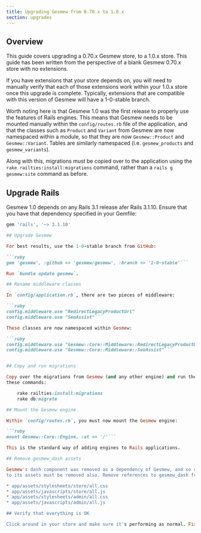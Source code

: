 ```yaml
---
title: Upgrading Gesmew from 0.70.x to 1.0.x
section: upgrades
---
```


## Overview

This guide covers upgrading a 0.70.x Gesmew store, to a 1.0.x store. This
guide has been written from the perspective of a blank Gesmew 0.70.x store with
no extensions.

If you have extensions that your store depends on, you will need to manually
verify that each of those extensions work within your 1.0.x store once this
upgrade is complete. Typically, extensions that are compatible with this
version of Gesmew will have a 1-0-stable branch.

Worth noting here is that Gesmew 1.0 was the first release to properly use the
features of Rails engines. This means that Gesmew needs to be mounted manually
within the `config/routes.rb` file of the application, and that the classes
such as `Product` and `Variant` from Gesmew are now namespaced within a module,
so that they are now `Gesmew::Product` and `Gesmew::Variant`. Tables are
similarly namespaced (i.e. `gesmew_products` and `gesmew_variants`).

Along with this, migrations must be copied over to the application using the
`rake railties:install:migrations` command, rather than a `rails g gesmew:site`
command as before.

## Upgrade Rails

Gesmew 1.0 depends on any Rails 3.1 release afer Rails 3.1.10. Ensure that you have that dependency specified in your Gemfile:

```ruby
gem 'rails', '~> 3.1.10'

## Upgrade Gesmew

For best results, use the 1-0-stable branch from GitHub:

```ruby
gem 'gesmew', :github => 'gesmew/gesmew', :branch => '1-0-stable'```

Run `bundle update gesmew`. 

## Rename middleware classes

In `config/application.rb`, there are two pieces of middleware:

```ruby
config.middleware.use "RedirectLegacyProductUrl"
config.middleware.use "SeoAssist"```

These classes are now namespaced within Gesmew:

```ruby
config.middleware.use "Gesmew::Core::Middleware::RedirectLegacyProductUrl"
config.middleware.use "Gesmew::Core::Middleware::SeoAssist"```


## Copy and run migrations

Copy over the migrations from Gesmew (and any other engine) and run them using
these commands:

    rake railties:install:migrations
    rake db:migrate

## Mount the Gesmew engine

Within `config/routes.rb`, you must now mount the Gesmew engine:

```ruby
mount Gesmew::Core::Engine, :at => '/'```

This is the standard way of adding engines to Rails applications.

## Remove gesmew_dash assets

Gesmew's dash component was removed as a dependency of Gesmew, and so references
to its assets must be removed also. Remove references to gesmew_dash from:

* app/assets/stylesheets/store/all.css
* app/assets/javascripts/store/all.js
* app/assets/stylesheets/admin/all.css
* app/assets/javascripts/admin/all.js

## Verify that everything is OK

Click around in your store and make sure it's performing as normal. Fix any deprecation warnings you see.
